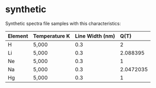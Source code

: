 # synthetic

Synthetic spectra file samples with this characteristics:

| Element | Temperature K | Line Width (nm) | Q(T) |
| --- | :-- | :-- | :-- |
| H | 5,000 | 0.3 | 2 |
| Li | 5,000 | 0.3 | 2.088395 |
| Ne | 5,000 | 0.3 | 1 |
| Na | 5,000 | 0.3 | 2.0472035 |
| Hg | 5,000 | 0.3 | 1 |
